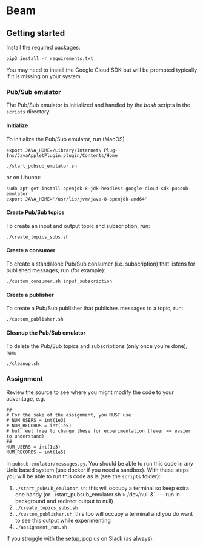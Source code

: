# Beam


## Getting started

Install the required packages:
```
pip3 install -r requirements.txt
```
You may need to install the Google Cloud SDK but will be prompted typically if it is missing on your system.

### Pub/Sub emulator
The Pub/Sub emulator is initialized and handled by the _bash_ scripts in the `scripts` directory.

#### Initialize
To initialize the Pub/Sub emulator, run (MacOS)
```
export JAVA_HOME=/Library/Internet\ Plug-Ins/JavaAppletPlugin.plugin/Contents/Home

./start_pubsub_emulator.sh
```

or on Ubuntu:
```
sudo apt-get install openjdk-8-jdk-headless google-cloud-sdk-pubsub-emulator
export JAVA_HOME='/usr/lib/jvm/java-8-openjdk-amd64'
```

#### Create Pub/Sub topics
To create an input and output topic and subscription, run:

```
./create_topics_subs.sh
```

#### Create a consumer

To create a standalone Pub/Sub consumer (i.e. subscription) that listens for published messages, run (for example):
```
./custom_consumer.sh input_subscription
```

#### Create a publisher
To create a Pub/Sub publisher that publishes messages to a topic, run:

```
./custom_publisher.sh
```

#### Cleanup the Pub/Sub emulator
To delete the Pub/Sub topics and subscriptions (only once you're done), run:

 ```
./cleanup.sh
```


### Assignment

Review the source to see where you might modify the code to your advantage, e.g. 

```
##
# For the sake of the assignment, you MUST use
# NUM_USERS = int(1e3)
# NUM_RECORDS = int(1e5)
# but feel free to change these for experimentation (fewer == easier to understand)
##
NUM_USERS = int(1e3)
NUM_RECORDS = int(1e5)
```

in `pubsub-emulator/messages.py`. You should be able to run this code in any Unix based system
(use docker if you need a sandbox). With these steps you will be able to run this code as is (see the `scripts` folder):

1. `./start_pubsub_emulator.sh`: this will occupy a terminal so keep extra one handy (or `.`/start_pubsub_emulator.sh > /dev/null &` --- run in background and redirect output to null)
2. `./create_topics_subs.sh` 
3. `./custom_publisher.sh`: this too will occupy a terminal and you do want to see this output while experimenting
4. `./assignment_run.sh`

If you struggle with the setup, pop us on Slack (as always). 
